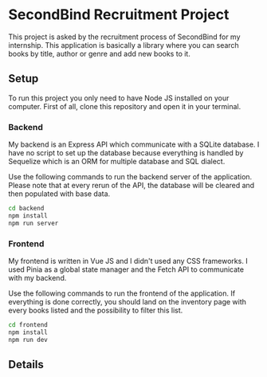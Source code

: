# SecondBind Recruitment Project
This project is asked by the recruitment process of SecondBind for my internship. This application is basically a library where you can search books by title, author or genre and add new books to it.

## Setup
To run this project you only need to have Node JS installed on your computer. First of all, clone this repository and open it in your terminal.

### Backend
My backend is an Express API which communicate with a SQLite database. I have no script to set up the database because everything is handled by Sequelize which is an ORM for multiple database and SQL dialect.

Use the following commands to run the backend server of the application. Please note that at every rerun of the API, the database will be cleared and then populated with base data.
```bash
cd backend
npm install
npm run server
```
### Frontend
My frontend is written in Vue JS and I didn't used any CSS frameworks. I used Pinia as a global state manager and the Fetch API to communicate with my backend.

Use the following commands to run the frontend of the application. If everything is done correctly, you should land on the inventory page with every books listed and the possibility to filter this list.
```bash
cd frontend
npm install
npm run dev
```

## Details